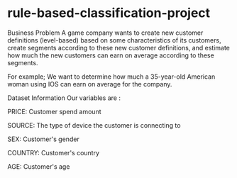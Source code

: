 # rule-based-classification-project
Business Problem
A game company wants to create new customer definitions (level-based) based on some characteristics of its customers, create segments according to these new customer definitions, and estimate how much the new customers can earn on average according to these segments.

For example; We want to determine how much a 35-year-old American woman using IOS can earn on average for the company.


 Dataset Information
Our variables are :

PRICE: Customer spend amount

SOURCE: The type of device the customer is connecting to

SEX: Customer's gender

COUNTRY: Customer's country

AGE: Customer's age
